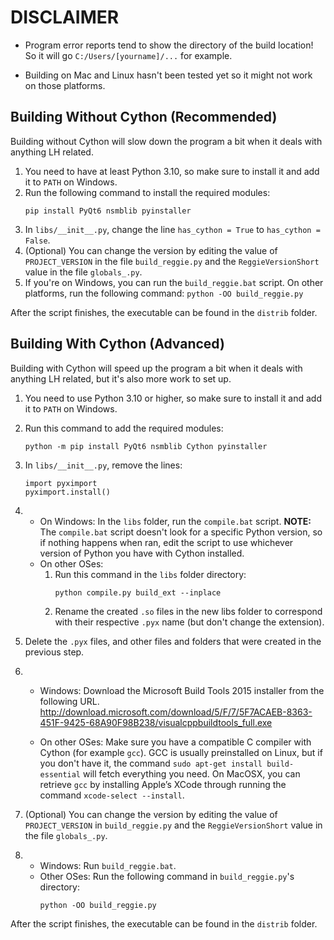 # DISCLAIMER
- Program error reports tend to show the directory of the build location! So it will go `C:/Users/[yourname]/...` for example.

- Building on Mac and Linux hasn't been tested yet so it might not work on those platforms.

## Building Without Cython (Recommended)
Building without Cython will slow down the program a bit when it deals with anything LH related.

1. You need to have at least Python 3.10, so make sure to install it and add it to `PATH` on Windows.
1. Run the following command to install the required modules:
   ```
   pip install PyQt6 nsmblib pyinstaller
   ```
1. In `libs/__init__.py`, change the line `has_cython = True` to `has_cython = False`.
1. (Optional) You can change the version by editing the value of `PROJECT_VERSION` in the file `build_reggie.py` and the `ReggieVersionShort` value in the file `globals_.py`.
1. If you're on Windows, you can run the `build_reggie.bat` script. On other platforms, run the following command: `python -OO build_reggie.py`

After the script finishes, the executable can be found in the `distrib` folder.

## Building With Cython (Advanced)
Building with Cython will speed up the program a bit when it deals with anything LH related, but it's also more work to set up.

1. You need to use Python 3.10 or higher, so make sure to install it and add it to `PATH` on Windows.
1. Run this command to add the required modules:
   ```
   python -m pip install PyQt6 nsmblib Cython pyinstaller
   ```
1. In `libs/__init__.py`, remove the lines:
   ```
   import pyximport
   pyximport.install()
   ```

1. - On Windows: In the `libs` folder, run the `compile.bat` script.
   **NOTE:** The `compile.bat` script doesn't look for a specific Python version, so if nothing happens when ran, edit the script to use whichever version of Python you have with Cython installed.
   - On other OSes:
     1. Run this command in the `libs` folder directory:
        ```
        python compile.py build_ext --inplace
        ```
     1. Rename the created `.so` files in the new libs folder to correspond with their respective `.pyx` name (but don't change the extension).

1. Delete the `.pyx` files, and other files and folders that were created in the previous step.

1. - Windows: Download the Microsoft Build Tools 2015 installer from the following URL.
   http://download.microsoft.com/download/5/F/7/5F7ACAEB-8363-451F-9425-68A90F98B238/visualcppbuildtools_full.exe

   - On other OSes: Make sure you have a compatible C compiler with Cython (for example `gcc`). GCC is usually preinstalled on Linux, but if you don't have it, the command `sudo apt-get install build-essential` will fetch everything you need. On MacOSX, you can retrieve `gcc` by installing Apple’s XCode through running the command `xcode-select --install`.

1. (Optional) You can change the version by editing the value of `PROJECT_VERSION` in `build_reggie.py` and the `ReggieVersionShort` value in the file `globals_.py`.

1. - Windows: Run `build_reggie.bat`.
   - Other OSes: Run the following command in `build_reggie.py`'s directory:
     ```
     python -OO build_reggie.py
     ```

After the script finishes, the executable can be found in the `distrib` folder.